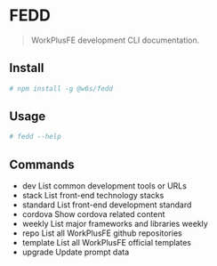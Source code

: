 # FEDD

> WorkPlusFE development CLI documentation.

## Install

```bash
# npm install -g @w6s/fedd
```

## Usage

```bash
# fedd --help
```

## Commands

* dev            List common development tools or URLs
* stack          List front-end technology stacks
* standard       List front-end development standard
* cordova        Show cordova related content
* weekly         List major frameworks and libraries weekly
* repo           List all WorkPlusFE github repositories
* template       List all WorkPlusFE official templates
* upgrade        Update prompt data

